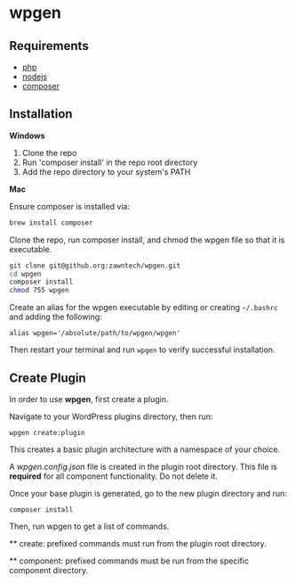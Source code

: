 # wpgen

## Requirements

- [php](http://php.net)
- [nodejs](https://nodejs.org/en/download/)
- [composer](https://getcomposer.org/)

## Installation

**Windows**

1. Clone the repo
1. Run 'composer install' in the repo root directory
1. Add the repo directory to your system's PATH

**Mac**

Ensure composer is installed via:

```bash
brew install composer
```

Clone the repo, run composer install, and chmod the wpgen file so that it is executable.

```bash
git clone git@github.org:zawntech/wpgen.git
cd wpgen
composer install
chmod 755 wpgen
```

Create an alias for the wpgen executable by editing or creating ```~/.bashrc``` and adding the following:

```
alias wpgen='/absolute/path/to/wpgen/wpgen' 
```

Then restart your terminal and run ```wpgen``` to verify successful installation.


## Create Plugin

In order to use **wpgen**, first create a plugin.

Navigate to your WordPress plugins directory, then run:

```
wpgen create:plugin
```

This creates a basic plugin architecture with a namespace of your choice.  

A *wpgen.config.json* file is created in the plugin root 
directory. This file is **required** for all component functionality. 
Do not delete it.

Once your base plugin is generated, go to the new plugin directory and run:
 
```
composer install
```

Then, run wpgen to get a list of commands.

** create: prefixed commands must run from the plugin root directory.

** component: prefixed commands must be run from the specific component directory.